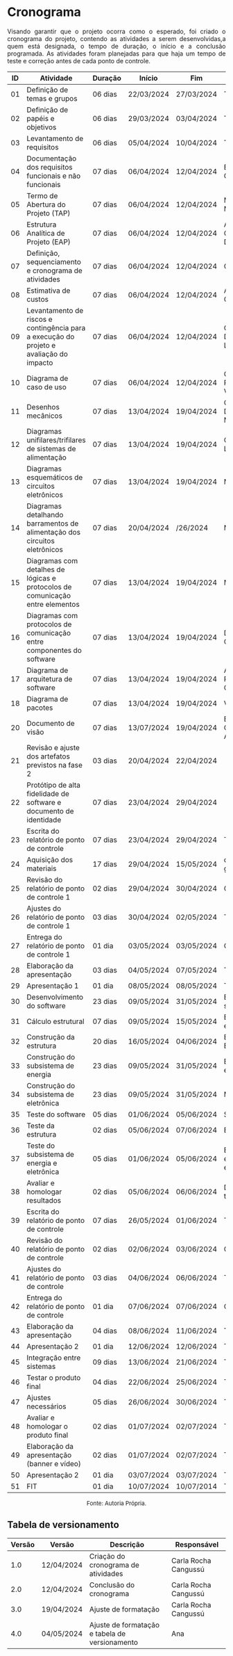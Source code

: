 # Cronograma

<p style="text-align: justify;"> Visando garantir que o projeto ocorra como o esperado, foi criado o cronograma do projeto, contendo as atividades a serem desenvolvidas,a quem está designada, o tempo de duração, o início e a conclusão programada. As atividades foram planejadas para que haja um tempo de teste e correção antes de cada ponto de controle. </p>



|ID|Atividade|Duração|Início|Fim|Atribuído|
|--|---------|-------|------|---|---------|
|01| Definição de temas e grupos |06 dias | 22/03/2024 | 27/03/2024|Todas|
|02| Definição de papéis  e objetivos|06 dias|29/03/2024|03/04/2024|Todas|
|03| Levantamento de requisitos|06 dias|05/04/2024|10/04/2024|Todas|
|04| Documentação dos requisitos funcionais e não funcionais | 07 dias |06/04/2024|12/04/2024| Brenda e Carol|
|05| Termo de Abertura do Projeto (TAP)| 07 dias |06/04/2024|12/04/2024| Maria e Miguel|
|06| Estrutura Analítica de Projeto (EAP)| 07 dias |06/04/2024|12/04/2024| Ana Carolina e Denniel|
|07|Definição, sequenciamento e cronograma de atividades| 07 dias |06/04/2024|12/04/2024| Carla|
|08| Estimativa de custos | 07 dias |06/04/2024|12/04/2024| Artur e Cássio|
|09| Levantamento de riscos e contingência para a execução do projeto e avaliação do impacto | 07 dias |06/04/2024|12/04/2024| Ciro, Diogo e Lucas|
|10|Diagrama de caso de uso| 07 dias |06/04/2024|12/04/2024| Guilherme, Pedro e Vinicius |
|11|Desenhos mecânicos| 07 dias |13/04/2024| 19/04/2024| Cássio, Diogo e Maria |
|12|Diagramas unifilares/trifilares de sistemas de alimentação| 07 dias |13/04/2024|19/04/2024| Carol e Lucas|
|13|Diagramas esquemáticos de circuitos eletrônicos| 07 dias |13/04/2024|19/04/2024| Miguel|
|14|Diagramas detalhando barramentos de alimentação dos circuitos eletrônicos| 07 dias |20/04/2024|/26/2024| Miguel| 
|15|Diagramas com detalhes de lógicas e protocolos de comunicação entre elementos| 07 dias |13/04/2024|19/04/2024| Miguel | 
|16|Diagramas com protocolos de comunicação entre componentes do software| 07 dias |13/04/2024|19/04/2024| Denniel e Ciro|
|17| Diagrama de arquitetura de software | 07 dias | 13/04/2024| 19/04/2024|Artur, Pedro e Guilherme|
|18| Diagrama de pacotes|07 dias| 13/04/2024| 19/04/2024|Vinicius|
|20| Documento de visão |07 dias|13/07/2024|19/04/2024|Brenda, Carla e Ana |
|21| Revisão e ajuste dos  artefatos previstos na fase 2 |03 dias|20/04/2024|22/04/2024||
|22| Protótipo de alta fidelidade de software e documento de identidade|07 dias|23/04/2024| 29/04/2024||
|23| Escrita do relatório de ponto de controle|07 dias| 23/04/2024 |29/04/2024|Todos|
|24| Aquisição dos materiais |17 dias|29/04/2024| 15/05/2024| cada sub grupo|
|25| Revisão do relatório de ponto de controle 1|02 dias|29/04/2024 | 30/04/2024| Gerência |
|26| Ajustes do relatório de ponto de controle 1|03 dias|30/04/2024 | 02/05/2024| Todos |
|27| Entrega do relatório de ponto de controle 1|01 dia| 03/05/2024| 03/05/2024 | Gerência|
|28| Elaboração da apresentação| 03 dias| 04/05/2024 | 07/05/2024| Todos|
|29| Apresentação 1 |01 dia|08/05/2024| 08/05/2024|Todos|
|30| Desenvolvimento do software |23 dias|09/05/2024 | 31/05/2024| Equipe de software|
|31| Cálculo estrutural| 07 dias |09/05/2024| 15/05/2024 |Equipe de estrutura|
|32| Construção da estrutura |20 dias|16/05/2024 |04/06/2024 |Equipe de Estrutura|
|33| Construção do subsistema de energia| 23 dias |09/05/2024|31/05/2024|Equipe de energia|
|34| Construção do subsistema de eletrônica|23 dias|09/05/2024|31/05/2024|Miguel|
|35| Teste do software |05 dias|01/06/2024|05/06/2024|Software| 
|36| Teste da estrutura|02 dias|05/06/2024|07/06/2024|Estrutura|
|37| Teste do subsistema de energia e eletrônica|05 dias|01/06/2024|05/06/2024|Equipe energia e eletrônica|
|38| Avaliar e homologar resultados|02 dias|05/06/2024|06/06/2024|Diretores técnicos|
|39| Escrita do relatório de ponto de controle|07 dias| 26/05/2024 |01/06/2024|Todos|
|40| Revisão do relatório de ponto de controle|02 dias|02/06/2024 | 03/06/2024| Gerência|
|41| Ajustes do relatório de ponto de controle |03 dias|04/06/2024 | 06/06/2024| Todos|
|42| Entrega do relatório de ponto de controle |01 dia| 07/06/2024| 07/06/2024 | Gerência|
|43| Elaboração da apresentação| 04 dias| 08/06/2024 | 11/06/2024| Todos|
|44| Apresentação 2 |01 dia|12/06/2024| 12/06/2024|Todos|
|45| Integração entre sistemas |09 dias|13/06/2024| 21/06/2024| Todos|
|46| Testar o produto final  |04 dias| 22/06/2024 | 25/06/2024|Todos|
|47| Ajustes necessários|05 dias|26/06/2024 |30/06/2024|Todos|
|48| Avaliar e homologar o produto final |02 dias |01/07/2024| 02/07/2024|Todos|
|49| Elaboração da apresentação (banner e vídeo)| 02 dias| 01/07/2024 | 02/07/2024| Todos|
|50| Apresentação 2 |01 dia|03/07/2024| 03/07/2024|Todos|
|51| FIT |01 dia| 10/07/2024| 10/07/2014|Todos|

<font size="2"><p style="text-align: center">Fonte: Autoria Própria.</p></font>

## Tabela de versionamento

| Versão | Versão | Descrição |Responsável|
|---|------|----------|-----------|
| 1.0 | 12/04/2024 |Criação do cronograma de atividades |Carla Rocha Cangussú|
| 2.0 | 12/04/2024 | Conclusão do cronograma | Carla Rocha Cangussú|
| 3.0 | 19/04/2024 | Ajuste de formatação | Carla Rocha Cangussú |
| 4.0 | 04/05/2024 | Ajuste de formatação e tabela de versionamento | Ana |